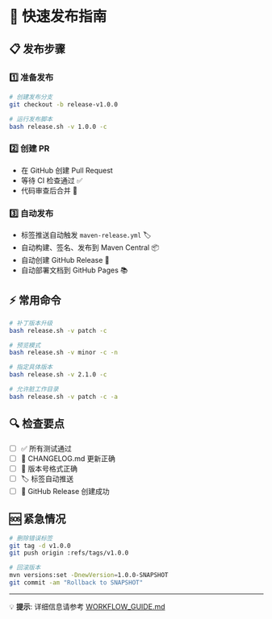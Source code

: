 # 🚀 快速发布指南

## 📋 发布步骤

### 1️⃣ 准备发布
```bash
# 创建发布分支
git checkout -b release-v1.0.0

# 运行发布脚本
bash release.sh -v 1.0.0 -c
```

### 2️⃣ 创建 PR
- 在 GitHub 创建 Pull Request
- 等待 CI 检查通过 ✅
- 代码审查后合并 🔀

### 3️⃣ 自动发布
- 标签推送自动触发 `maven-release.yml` 🏷️
- 自动构建、签名、发布到 Maven Central 📦
- 自动创建 GitHub Release 🎯
- 自动部署文档到 GitHub Pages 📚

## ⚡ 常用命令

```bash
# 补丁版本升级
bash release.sh -v patch -c

# 预览模式
bash release.sh -v minor -c -n

# 指定具体版本
bash release.sh -v 2.1.0 -c

# 允许脏工作目录
bash release.sh -v patch -c -a
```

## 🔍 检查要点

- [ ] ✅ 所有测试通过
- [ ] 📝 CHANGELOG.md 更新正确  
- [ ] 🔢 版本号格式正确
- [ ] 🏷️ 标签自动推送
- [ ] 🎯 GitHub Release 创建成功

## 🆘 紧急情况

```bash
# 删除错误标签
git tag -d v1.0.0
git push origin :refs/tags/v1.0.0

# 回滚版本
mvn versions:set -DnewVersion=1.0.0-SNAPSHOT
git commit -am "Rollback to SNAPSHOT"
```

---
💡 **提示**: 详细信息请参考 [WORKFLOW_GUIDE.md](WORKFLOW_GUIDE.md) 